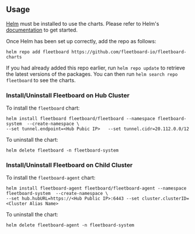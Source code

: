 ## Usage

[Helm](https://helm.sh) must be installed to use the charts.  Please refer to
Helm's [documentation](https://helm.sh/docs) to get started.

Once Helm has been set up correctly, add the repo as follows:

    helm repo add fleetboard https://github.com/fleetboard-io/fleetboard-charts

If you had already added this repo earlier, run `helm repo update` to retrieve
the latest versions of the packages.  You can then run `helm search repo
fleetboard` to see the charts.


### Install/Uninstall  Fleetboard on Hub Cluster
To install the `fleetboard` chart:

    helm install fleetboard fleetboard/fleetboard --namespace fleetboard-system  --create-namespace \
    --set tunnel.endpoint=<Hub Pubic IP>   --set tunnel.cidr=20.112.0.0/12

To uninstall the chart:

    helm delete fleetboard -n fleetboard-system 


### Install/Uninstall Fleetboard on Child Cluster

To install the `fleetboard-agent` chart:

    helm install fleetboard-agent fleetboard/fleetboard-agent --namespace fleetboard-system  --create-namespace \
    --set hub.hubURL=https://<Hub Public IP>:6443 --set cluster.clusterID=<Cluster Alias Name>

To uninstall the chart:

    helm delete fleetboard-agent -n fleetboard-system 
